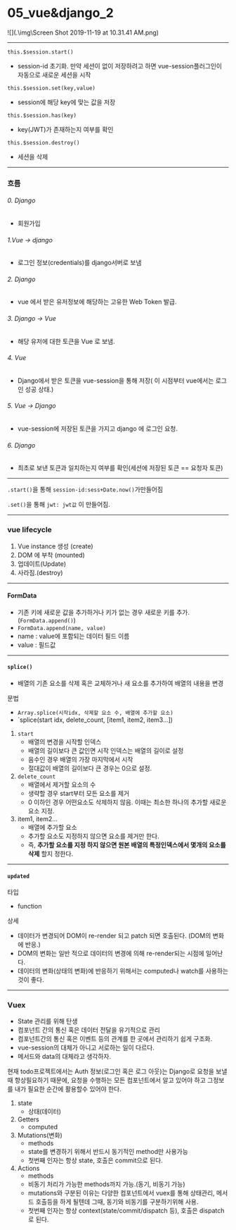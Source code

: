 # 05_vue&django_2

![](.\img\Screen Shot 2019-11-19 at 10.31.41 AM.png)

---

`this.$session.start()`

- session-id 초기화. 만약 세션이 없이 저장하려고 하면 vue-session플러그인이 자동으로 새로운 세션을 시작

`this.$session.set(key,value)`

- session에 해당 key에 맞는 값을 저장

`this.$session.has(key)`

- key(JWT)가 존재하는지 여부를 확인

`this.$session.destroy()`

- 세션을 삭제

---

### 흐름

###### 0. Django

- 회원가입

###### 1.Vue -> django

- 로그인 정보(credentials)를  django서버로 보냄

###### 2. Django

- vue 에서 받은 유저정보에 해당하는 고유한 Web Token 발급.

###### 3. Django -> Vue

- 해당 유저에 대한 토큰을 Vue 로 보냄.

###### 4. Vue

- Django에서 받은 토큰을 vue-session을 통해 저장( 이 시점부터 vue에서는 로그인 성공 상태.)

###### 5. Vue -> Django

- vue-session에 저장된 토큰을 가지고 django 에 로그인 요청.

###### 6. Django

- 최초로 보낸 토큰과 일치하는지 여부를 확인(세션에 저장된 토큰 == 요청자 토큰)

---

`.start()`을 통해 `session-id:sess+Date.now()`가만들어짐

`.set()`을 통해 `jwt: jwt값` 이 만들어짐.

---

### vue lifecycle

1. Vue instance 생성 (create)
2. DOM 에 부착 (mounted)
3. 업데이트(Update)
4. 사라짐.(destroy)

----

#### FormData

- 기존 키에 새로운 값을 추가하거나 키가 없는 경우 새로운 키를 추가.(`FormData.append()`)
- `FormData.append(name, value)`
- name : value에 포함되는 데이터 필드 이름
- value : 필드값

---

#### `splice()`

- 배열의 기존 요소를 삭제 혹은 교체하거나 새 요소를 추가하여 배열의 내용을 변경

문법

- `Array.splice(시작idx, 삭제할 요소 수, 배열에 추가할 요소)`
- `splice(start idx, delete_count, [item1, item2, item3...])

1. `start`
   - 배열의 변경을 시작할 인덱스
   - 배열의 길이보다 큰 값인면 시작 인덱스는 배열의 길이로 설정
   - 음수인 경우 배열의 가장 마지막에서 시작
   - 절대값이 배열의 길이보다 큰 경우는 0으로 설정.
2. `delete_count`
   - 배열에서 제거할 요소의 수
   - 생략할 경우 start부터 모든 요소를 제거
   - 0 이하인 경우 어떤요소도 삭제하지 않음. 이때는 최소한 하나의 추가할 새로운 요소 지정.
3. item1, item2...
   - 배열에 추가할 요소
   - 추가할 요소도 지정하지 않으면 요소를 제거만 한다.
   - 즉, **추가할 요소를 지정 하지 않으면 원본 배열의 특정인덱스에서 몇개의 요소를 삭제** 할지 정한다.

---

#### `updated`

타입

- function

상세

- 데이터가 변경되어 DOM이 re-render 되고 patch 되면 호출된다. (DOM의 변화에 반응.)
- DOM의 변화는 일반 적으로 데이터의 변경에 의해 re-render되는 시점에 일어난다.
- 데이터의 변화(상태의 변화)에 반응하기 위해서는 computed나 watch를 사용하는 것이 좋다. 

---

### Vuex

- State 관리를 위해 탄생
- 컴포넌트 간의 통신 혹은 데이터 전달을 유기적으로 관리
- 컴포넌트간의 통신 혹은 이벤트 등의 관계를 한 곳에서 관리하기 쉽게 구조화.
- vue-session의 대체가 아니고 서로하는 일이 다르다.
- 메서드와 data의 대체라고 생각하자.



현재 todo프로젝트에서는 Auth 정보(로그인 혹은 로그 아웃)는 Django로 요청을 보낼 때 항상필요하기 때문에, 요청을 수행하는 모든 컴포넌트에서 알고 있어야 하고 그정보를 내가 필요한 순간에 활용할수 있어야 한다.

1. state
   - 상태(데이터)
2. Getters
   - computed
3. Mutations(변화)
   - methods
   - state를 변경하기 위해서 반드시 동기적인 method만 사용가능
   - 첫번째 인자는 항상 state, 호출은 commit으로 된다.
4. Actions
   - methods
   - 비동기 처리가 가능한 methods까지 가능.(동기, 비동기 가능)
   - mutations와 구분된 이유는 다양한 컴포넌트에서 vuex를 통해 상태관리, 메서드 호출등을 하게 될텐데 그때, 동기와 비동기를 구분하기위해 사용.
   - 첫번째 인자는 항상 context(state/commit/dispatch 등), 호출은 dispatch 로 된다. 